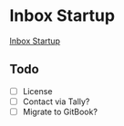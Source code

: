 # Inbox Startup

[Inbox Startup]()

## Todo

- [ ] License
- [ ] Contact via Tally?
- [ ] Migrate to GitBook?